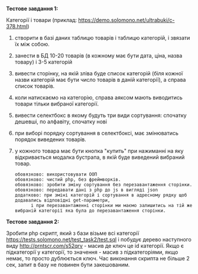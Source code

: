 **Тестове завдання 1:** 

Категорії і товари (приклад: https://demo.solomono.net/ultrabuki/c-378.html)
1. створити в базі даних таблицю товарів і таблицю категорій, і звязати їх між собою.
2. занести в БД 10-20 товарів (в кожному має бути дата, ціна, назва товару) і 3-5 категорій
3. вивести сторінку, на якій зліва буде список категорій (біля кожної назви категорій має бути число товарів в даній категорії), 
   а справа список товарів.
4. коли натискаємо на категорію, справа аяксом мають виводитись товари тільки вибраної категорії.
5. вивести селектбокс в якому будуть три види сортування: спочатку дешевші, по алфавіту, спочатку нові
6. при виборі порядку сортування в селектбоксі, має змінюватись порядок виведених товарів.
7. у кожного товара має бути кнопка "купить" при нажиманні на яку відкривається модалка бустрапа, в якій буде виведений вибраний товар.
   
       обовязково: використовувати ООП
       обовязково: чистий php, без фреймворків.
       обовязково: зробити зміну сортування без перезавантаження сторінки.
       обовязково: передавати дані з php до js в вигляді json
       додатково: при зміні категорій і сортування в адресному рядку щоб додавались відповідні get-параметри, 
             і при перезавантаженні сторінки ми маємо залишитись на тій же вибраній категорії яка була до перезавантаження сторінки.

**Тестове завдання 2:**

Зробити php скрипт, який з бази візьме всі категорії https://tests.solomono.net/test_task2/test.sql і побудує дерево 
наступного виду http://prntscr.com/s52qrv - масив де ключ це id категорії. 
Якщо є підкатегорії у категорії, то значення - масив з підкатегоріями, якщо немає, то просто дублюється ключ.
Час виконання скрипта не більше 2 сек, запит в базу не повинен бути закешованим.
